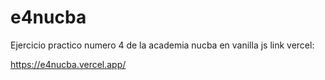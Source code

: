 # e4nucba
Ejercicio practico numero 4 de la academia nucba en vanilla js
link vercel:

https://e4nucba.vercel.app/
